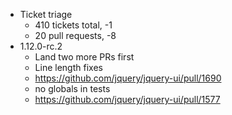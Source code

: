 * Ticket triage	
	* 410 tickets total, -1
	* 20 pull requests, -8
* 1.12.0-rc.2	
	* Land two more PRs first
	* Line length fixes
  	* https://github.com/jquery/jquery-ui/pull/1690
	* no globals in tests
  	* https://github.com/jquery/jquery-ui/pull/1577
